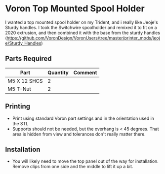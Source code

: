 # Voron Top Mounted Spool Holder

I wanted a top mounted spool holder on my Trident, and i really like Jeoje's Sturdy handles.
I took the Switchwire spoolholder and remixed it to fit on a 2020 extrusion, and then combined it with the base from the sturdy handles
(https://github.com/VoronDesign/VoronUsers/tree/master/printer_mods/jeoje/Sturdy_Handles)

## Parts Required
| Part | Quantity | Comment|
|------|------|--------|
| M5 X 12 SHCS | 2 | |
| M5 T-Nut | 2 | |

## Printing

- Print using standard Voron part settings and in the orientation used in the STL
- Supports should not be needed, but the overhang is < 45 degrees.  That area is hidden from view and tolerances don't really matter there.

## Installation
- You will likely need to move the top panel out of the way for installation. Remove clips from one side and the middle to lift it up a bit.